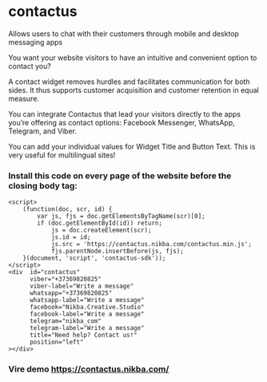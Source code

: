 # contactus
Allows users to chat with their customers through mobile and desktop messaging apps

You want your website visitors to have an intuitive and convenient option to contact you?

A contact widget removes hurdles and facilitates communication for both sides. It thus supports customer acquisition and customer retention in equal measure.

You can integrate Contactus that lead your visitors directly to the apps you’re offering as contact options: Facebook Messenger, WhatsApp, Telegram, and Viber.

You can add your individual values for Widget Title and Button Text. This is very useful for multilingual sites!

### Install this code on every page of the website before the closing body tag:

```
<script>
    (function(doc, scr, id) {
        var js, fjs = doc.getElementsByTagName(scr)[0];
        if (doc.getElementById(id)) return;
            js = doc.createElement(scr); 
            js.id = id;
            js.src = 'https://contactus.nikba.com/contactus.min.js';
            fjs.parentNode.insertBefore(js, fjs);
    }(document, 'script', 'contactus-sdk'));
</script>
<div  id="contactus" 
      viber="+37369820825" 
      viber-label="Write a message" 
      whatsapp="+37369820825" 
      whatsapp-label="Write a message" 
      facebook="Nikba.Creative.Studio" 
      facebook-label="Write a message" 
      telegram="nikba_com" 
      telegram-label="Write a message" 
      title="Need help? Contact us!"
      position="left"
></div>
```

### Vire demo https://contactus.nikba.com/
